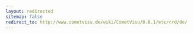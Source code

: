 ```yaml
---
layout: redirected
sitemap: false
redirect_to: http://www.cometvisu.de/wiki/CometVisu/0.8.1/etc/rrd/de/
---
```



